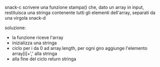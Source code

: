 snack-c
scrivere una funzione stampa() che, dato un array in input, restituisca una stringa contenente tutti gli elementi dell'array, separati da una virgola
snack-d

soluzione:
- la funzione riceve l'array
- inizializza una stringa
- ciclo per i da 0 ad array.length, per ogni giro aggiunge l'elemento array[i]+',' alla stringa
- alla fine del ciclo return stringa